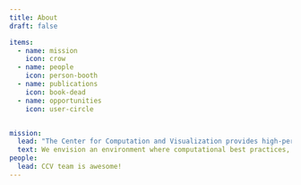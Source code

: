 ```yaml
---
title: About
draft: false

items:
  - name: mission
    icon: crow
  - name: people
    icon: person-booth
  - name: publications
    icon: book-dead
  - name: opportunities
    icon: user-circle


mission:
  lead: "The Center for Computation and Visualization provides high-performance computing and visualization services to the Brown community."
  text: We envision an environment where computational best practices, innovative solutions, and expert knowledge combine to build advanced tools for research and scholarship, and enable new discoveries and empowering collaborations. Our mission is to provide the scientific and technical computing expertise required to advance computational research and support Brown’s academic mission.
people:
  lead: CCV team is awesome!
---
```

